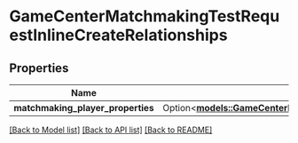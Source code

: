 # GameCenterMatchmakingTestRequestInlineCreateRelationships

## Properties

Name | Type | Description | Notes
------------ | ------------- | ------------- | -------------
**matchmaking_player_properties** | Option<[**models::GameCenterMatchmakingTestRequestInlineCreateRelationshipsMatchmakingPlayerProperties**](GameCenterMatchmakingTestRequestInlineCreate_relationships_matchmakingPlayerProperties.md)> |  | [optional]

[[Back to Model list]](../README.md#documentation-for-models) [[Back to API list]](../README.md#documentation-for-api-endpoints) [[Back to README]](../README.md)


